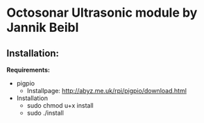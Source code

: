 # Octosonar Ultrasonic module by Jannik Beibl

## Installation:

**Requirements:**
* pigpio
    * Installpage: http://abyz.me.uk/rpi/pigpio/download.html
* Installation
    * sudo chmod u+x install
    * sudo ./install

